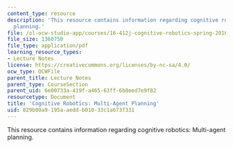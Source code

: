 ```yaml
---
content_type: resource
description: 'This resource contains information regarding cognitive robotics: Multi-agent
  planning.'
file: /ol-ocw-studio-app/courses/16-412j-cognitive-robotics-spring-2016/829b09a9195aaeddb01033c1a673f331_MIT16_412JS16_L11.pdf
file_size: 1360750
file_type: application/pdf
learning_resource_types:
- Lecture Notes
license: https://creativecommons.org/licenses/by-nc-sa/4.0/
ocw_type: OCWFile
parent_title: Lecture Notes
parent_type: CourseSection
parent_uid: 6e00733a-419f-a465-63ff-6b8eed7e9f82
resourcetype: Document
title: 'Cognitive Robotics: Multi-Agent Planning'
uid: 829b09a9-195a-aedd-b010-33c1a673f331
---
```

This resource contains information regarding cognitive robotics: Multi-agent planning.
